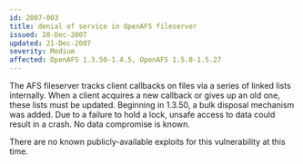 ```yaml
---
id: 2007-003
title: denial of service in OpenAFS fileserver
issued: 20-Dec-2007
updated: 21-Dec-2007
severity: Medium
affected: OpenAFS 1.3.50-1.4.5, OpenAFS 1.5.0-1.5.27
---
```



The AFS fileserver tracks client callbacks on files via a series of
linked lists internally. When a client acquires a new callback or gives
up an old one, these lists must be updated. Beginning in 1.3.50, a bulk
disposal mechanism was added. Due to a failure to hold a lock, unsafe
access to data could result in a crash. No data compromise is known.

There are no known publicly-available exploits for this vulnerability at
this time.


